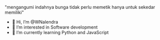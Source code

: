 "mengangumi indahnya bunga tidak perlu memetik hanya untuk sekedar memiliki"

- 👋 Hi, I’m @WNalendra
- 👀 I’m interested in Software development
- 🌱 I’m currently learning Python and JavaScript


<!---
WNalendra/WNalendra is a ✨ special ✨ repository because its `README.md` (this file) appears on your GitHub profile.
You can click the Preview link to take a look at your changes.
--->
